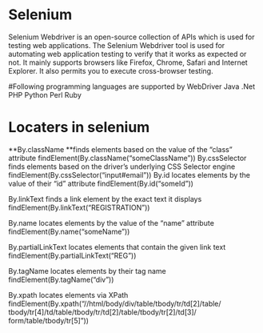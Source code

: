 # Selenium

Selenium Webdriver is an open-source collection of APIs which is used for testing web applications. The Selenium Webdriver tool is used for automating web application testing to verify that it works as expected or not. It mainly supports browsers like Firefox, Chrome, Safari and Internet Explorer. It also permits you to execute cross-browser testing.



#Following programming languages are supported by WebDriver
Java
.Net
PHP
Python
Perl
Ruby


# Locaters in selenium

**By.className
**finds elements based on the value of the “class” attribute	findElement(By.className(“someClassName”))
By.cssSelector	finds elements based on the driver’s underlying CSS Selector engine	findElement(By.cssSelector(“input#email”))
By.id	locates elements by the value of their “id” attribute	findElement(By.id(“someId”))
 
By.linkText	finds a link element by the exact text it displays	findElement(By.linkText(“REGISTRATION”))
 
By.name	locates elements by the value of the “name” attribute	findElement(By.name(“someName”))
 
By.partialLinkText	locates elements that contain the given link text	findElement(By.partialLinkText(“REG”))
 
By.tagName	locates elements by their tag name	findElement(By.tagName(“div”))
 
By.xpath	locates elements via XPath	findElement(By.xpath(“//html/body/div/table/tbody/tr/td[2]/table/
tbody/tr[4]/td/table/tbody/tr/td[2]/table/tbody/tr[2]/td[3]/ form/table/tbody/tr[5]”))
